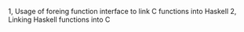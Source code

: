 1, Usage of foreing function interface to link C functions into Haskell
2, Linking Haskell functions into C
